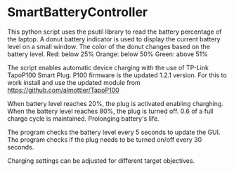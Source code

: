 # SmartBatteryController

This python script uses the psutil library to read the battery percentage of the laptop.
A donut battery indicator is used to display the current battery level on a small window.
The color of the donut changes based on the battery level.
Red: below 25% 
Orange: below 50%
Green: above 51%

The script enables automatic device charging with the use of TP-Link TapoP100 Smart Plug.
P100 firmware is the updated 1.2.1 version.
For this to work install and use the updated module from https://github.com/almottier/TapoP100

When battery level reaches 20%, the plug is activated enabling charghing.
When the battery level reaches 80%, the plug is turned off.
0.6 of a full charge cycle is maintained. Prolonging battery's life.

The program checks the battery level every 5 seconds to update the GUI.
The program checks if the plug needs to be turned on/off every 30 seconds.

Charging settings can be adjusted for different target objectives.
